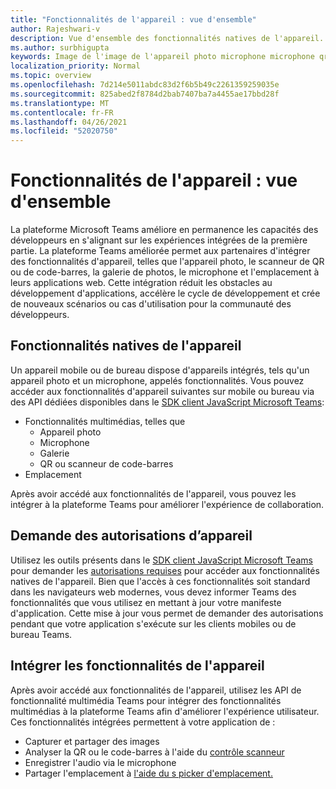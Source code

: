 ```yaml
---
title: "Fonctionnalités de l'appareil : vue d'ensemble"
author: Rajeshwari-v
description: Vue d'ensemble des fonctionnalités natives de l'appareil.
ms.author: surbhigupta
keywords: Image de l'image de l'appareil photo microphone microphone qr code code-barres analyser les fonctionnalités natives d'autorisations de l'appareil
localization_priority: Normal
ms.topic: overview
ms.openlocfilehash: 7d214e5011abdc83d2f6b5b49c2261359259035e
ms.sourcegitcommit: 825abed2f8784d2bab7407ba7a4455ae17bbd28f
ms.translationtype: MT
ms.contentlocale: fr-FR
ms.lasthandoff: 04/26/2021
ms.locfileid: "52020750"
---
```

# <a name="device-capabilities---overview"></a>Fonctionnalités de l'appareil : vue d'ensemble

La plateforme Microsoft Teams améliore en permanence les capacités des développeurs en s'alignant sur les expériences intégrées de la première partie. La plateforme Teams améliorée permet aux partenaires d'intégrer des fonctionnalités d'appareil, telles que l'appareil photo, le scanneur de QR ou de code-barres, la galerie de photos, le microphone et l'emplacement à leurs applications web. Cette intégration réduit les obstacles au développement d'applications, accélère le cycle de développement et crée de nouveaux scénarios ou cas d'utilisation pour la communauté des développeurs.

## <a name="native-device-capabilities"></a>Fonctionnalités natives de l'appareil

Un appareil mobile ou de bureau dispose d'appareils intégrés, tels qu'un appareil photo et un microphone, appelés fonctionnalités. Vous pouvez accéder aux fonctionnalités d'appareil suivantes sur mobile ou bureau via des API dédiées disponibles dans le [SDK client JavaScript Microsoft Teams](/javascript/api/overview/msteams-client?view=msteams-client-js-latest&preserve-view=true):
* Fonctionnalités multimédias, telles que
    * Appareil photo
    * Microphone
    * Galerie
    * QR ou scanneur de code-barres
* Emplacement

Après avoir accédé aux fonctionnalités de l'appareil, vous pouvez les intégrer à la plateforme Teams pour améliorer l'expérience de collaboration. 

## <a name="request-device-permissions"></a>Demande des autorisations d’appareil

Utilisez les outils présents dans le [SDK client JavaScript Microsoft Teams](/javascript/api/overview/msteams-client?view=msteams-client-js-latest&preserve-view=true) pour demander les  [autorisations requises](native-device-permissions.md) pour accéder aux fonctionnalités natives de l'appareil. Bien que l'accès à ces fonctionnalités soit standard dans les navigateurs web modernes, vous devez informer Teams des fonctionnalités que vous utilisez en mettant à jour votre manifeste d'application. Cette mise à jour vous permet de demander des autorisations pendant que votre application s'exécute sur les clients mobiles ou de bureau Teams.
 
 ## <a name="integrate-device-capabilities"></a>Intégrer les fonctionnalités de l'appareil

Après avoir accédé aux fonctionnalités de l'appareil, utilisez les API de fonctionnalité multimédia Teams pour intégrer des fonctionnalités multimédias à la plateforme Teams afin d'améliorer l'expérience utilisateur. [](mobile-camera-image-permissions.md) Ces fonctionnalités intégrées permettent à votre application de :

* Capturer et partager des images
* Analyser la QR ou le code-barres à l'aide du [contrôle scanneur](qr-barcode-scanner-capability.md)
* Enregistrer l'audio via le microphone
* Partager l'emplacement à [l'aide du s picker d'emplacement.](location-capability.md)
